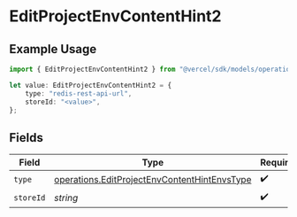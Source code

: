 # EditProjectEnvContentHint2

## Example Usage

```typescript
import { EditProjectEnvContentHint2 } from "@vercel/sdk/models/operations";

let value: EditProjectEnvContentHint2 = {
    type: "redis-rest-api-url",
    storeId: "<value>",
};
```

## Fields

| Field                                                                                                        | Type                                                                                                         | Required                                                                                                     | Description                                                                                                  |
| ------------------------------------------------------------------------------------------------------------ | ------------------------------------------------------------------------------------------------------------ | ------------------------------------------------------------------------------------------------------------ | ------------------------------------------------------------------------------------------------------------ |
| `type`                                                                                                       | [operations.EditProjectEnvContentHintEnvsType](../../models/operations/editprojectenvcontenthintenvstype.md) | :heavy_check_mark:                                                                                           | N/A                                                                                                          |
| `storeId`                                                                                                    | *string*                                                                                                     | :heavy_check_mark:                                                                                           | N/A                                                                                                          |